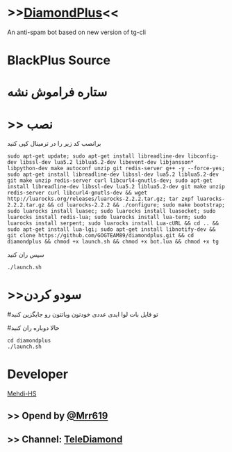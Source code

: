 # >>[DiamondPlus](http://telegram.me/Telediamondch)<<
An anti-spam bot based on new version of tg-cli

# BlackPlus Source

# ستاره فراموش نشه

# >> نصب
برانصب کد زیر را در ترمینال کپی کنید
```
sudo apt-get update; sudo apt-get install libreadline-dev libconfig-dev libssl-dev lua5.2 liblua5.2-dev libevent-dev libjansson* libpython-dev make autoconf unzip git redis-server g++ -y --force-yes; sudo apt-get install libreadline-dev libssl-dev lua5.2 liblua5.2-dev git make unzip redis-server curl libcurl4-gnutls-dev; sudo apt-get install libreadline-dev libssl-dev lua5.2 liblua5.2-dev git make unzip redis-server curl libcurl4-gnutls-dev && wget http://luarocks.org/releases/luarocks-2.2.2.tar.gz; tar zxpf luarocks-2.2.2.tar.gz && cd luarocks-2.2.2 && ./configure; sudo make bootstrap; sudo luarocks install luasec; sudo luarocks install luasocket; sudo luarocks install redis-lua; sudo luarocks install lua-term; sudo luarocks install serpent; sudo luarocks install Lua-cURL && cd .. && sudo apt-get install lua-lgi; sudo apt-get install libnotify-dev && git clone https://github.com/GOGTEAM89/diamondplus.git && cd diamondplus && chmod +x launch.sh && chmod +x bot.lua && chmod +x tg
```
سپس ران کنید

```
./launch.sh
```
# >>سودو کردن

#تو فایل بات لوا ایدی عددی خودتون وباتتون رو جایگزین کنید

#حالا دوباره ران کنید 
```
cd diamondplus
./launch.sh
```
# Developer 
[Mehdi-HS](https://t.me/MehdiHs)
## >> Opend by [@Mrr619](http://telegram.me/mrr619)
## >> Channel: [TeleDiamond](http://telegram.me/telediamondch)
